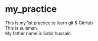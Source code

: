 # my_practice
This is my 1st practice to learn git &amp; GitHub
<br>
This is suleman.
<br>
My father name is Sabir hussain

